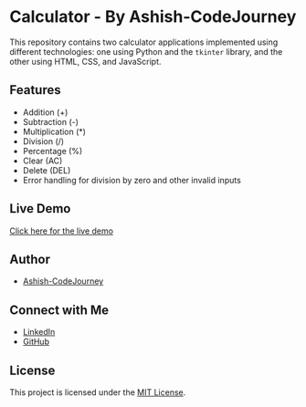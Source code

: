 # Calculator - By Ashish-CodeJourney

This repository contains two calculator applications implemented using different technologies: 
one using Python and the `tkinter` library, and 
the other using HTML, CSS, and JavaScript.

## Features
- Addition (+)
- Subtraction (-)
- Multiplication (*)
- Division (/)
- Percentage (%)
- Clear (AC)
- Delete (DEL)
- Error handling for division by zero and other invalid inputs

## Live Demo
[Click here for the live demo](calc-by-ashish-codejourney.netlify.app)


## Author
- [Ashish-CodeJourney](https://github.com/Ashish-CodeJourney)

## Connect with Me
- [LinkedIn](https://www.linkedin.com/in/ashish-codejourney/)
- [GitHub](https://github.com/Ashish-CodeJourney)

## License
This project is licensed under the [MIT License](LICENSE).

